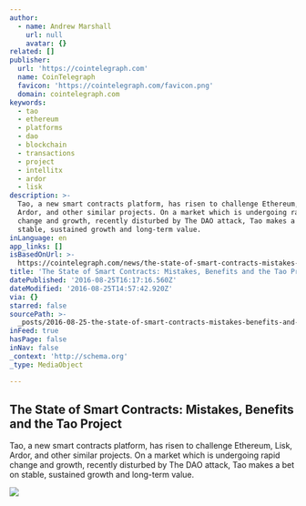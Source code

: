 ```yaml
---
author:
  - name: Andrew Marshall
    url: null
    avatar: {}
related: []
publisher:
  url: 'https://cointelegraph.com'
  name: CoinTelegraph
  favicon: 'https://cointelegraph.com/favicon.png'
  domain: cointelegraph.com
keywords:
  - tao
  - ethereum
  - platforms
  - dao
  - blockchain
  - transactions
  - project
  - intellitx
  - ardor
  - lisk
description: >-
  Tao, a new smart contracts platform, has risen to challenge Ethereum, Lisk,
  Ardor, and other similar projects. On a market which is undergoing rapid
  change and growth, recently disturbed by The DAO attack, Tao makes a bet on
  stable, sustained growth and long-term value.
inLanguage: en
app_links: []
isBasedOnUrl: >-
  https://cointelegraph.com/news/the-state-of-smart-contracts-mistakes-benefits-and-the-tao-project
title: 'The State of Smart Contracts: Mistakes, Benefits and the Tao Project'
datePublished: '2016-08-25T16:17:16.560Z'
dateModified: '2016-08-25T14:57:42.920Z'
via: {}
starred: false
sourcePath: >-
  _posts/2016-08-25-the-state-of-smart-contracts-mistakes-benefits-and-the-tao.md
inFeed: true
hasPage: false
inNav: false
_context: 'http://schema.org'
_type: MediaObject

---
```

<article style=""><h1>The State of Smart Contracts: Mistakes, Benefits and the Tao Project</h1><p>Tao, a new smart contracts platform, has risen to challenge Ethereum, Lisk, Ardor, and other similar projects. On a market which is undergoing rapid change and growth, recently disturbed by The DAO attack, Tao makes a bet on stable, sustained growth and long-term value.</p><img src="https://cointelegraph.com/images/725_Ly9jb2ludGVsZWdyYXBoLmNvbS9zdG9yYWdlL3VwbG9hZHMvdmlldy84NTY2MTE5Yjk1NjA5MjgwNDVjZDI1NDk4MGNjYmRkYi5qcGc=.jpg" /></article>